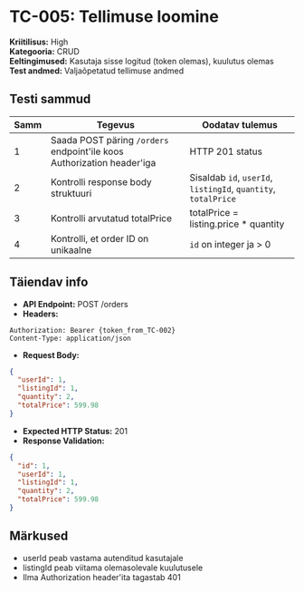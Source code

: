 # TC-005: Tellimuse loomine

**Kriitilisus:** High  
**Kategooria:** CRUD  
**Eeltingimused:** Kasutaja sisse logitud (token olemas), kuulutus olemas  
**Test andmed:** Valjaõpetatud tellimuse andmed

## Testi sammud

| Samm | Tegevus | Oodatav tulemus |
|------|---------|-----------------|
| 1 | Saada POST päring `/orders` endpoint'ile koos Authorization header'iga | HTTP 201 status |
| 2 | Kontrolli response body struktuuri | Sisaldab `id`, `userId`, `listingId`, `quantity`, `totalPrice` |
| 3 | Kontrolli arvutatud totalPrice | totalPrice = listing.price * quantity |
| 4 | Kontrolli, et order ID on unikaalne | `id` on integer ja > 0 |

## Täiendav info
- **API Endpoint:** POST /orders
- **Headers:**
```
Authorization: Bearer {token_from_TC-002}
Content-Type: application/json
```
- **Request Body:**
```json
{
  "userId": 1,
  "listingId": 1,
  "quantity": 2,
  "totalPrice": 599.98
}
```
- **Expected HTTP Status:** 201
- **Response Validation:**
```json
{
  "id": 1,
  "userId": 1,
  "listingId": 1,
  "quantity": 2,
  "totalPrice": 599.98
}
```

## Märkused
- userId peab vastama autenditud kasutajale
- listingId peab viitama olemasolevale kuulutusele
- Ilma Authorization header'ita tagastab 401